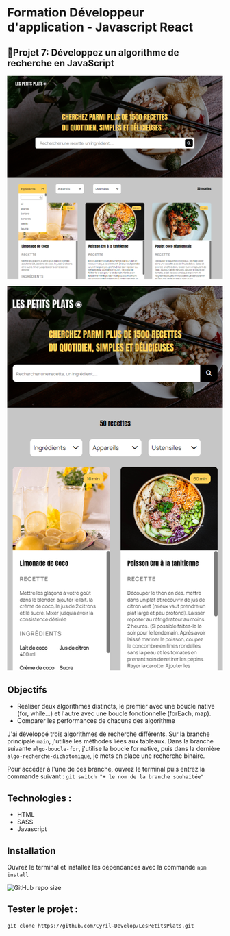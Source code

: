 # Formation Développeur d'application - Javascript React

## 📎Projet 7: Développez un algorithme de recherche en JavaScript

![homepage-desktop](./images/screenshot/desktop.png)

![homepage-mobile](./images/screenshot/mobile.png)

## Objectifs

- Réaliser deux algorithmes distincts, le premier avec une boucle native (for, while...) et l'autre avec une boucle fonctionnelle (forEach, map).
- Comparer les performances de chacuns des algorithme

J'ai développé trois algorithmes de recherche différents. Sur la branche principale `main`, j'utilise les méthodes liées aux tableaux. Dans la branche suivante `algo-boucle-for`, j'utilise la boucle for native, puis dans la dernière `algo-recherche-dichotomique`, je mets en place une recherche binaire.

Pour accéder à l'une de ces branche, ouvrez le terminal puis entrez la commande suivant :
`git switch "+ le nom de la branche souhaitée" `

## Technologies :

- HTML
- SASS
- Javascript

## Installation
Ouvrez le terminal et installez les dépendances avec la commande `npm install`

![GitHub repo size](https://img.shields.io/github/repo-size/Cyril-Develop/LesPetitsPlats?style=for-the-badge) 

## Tester le projet :

```terminal
git clone https://github.com/Cyril-Develop/LesPetitsPlats.git
```